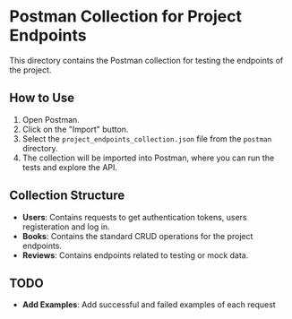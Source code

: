 # Postman Collection for Project Endpoints

This directory contains the Postman collection for testing the endpoints of the project.

## How to Use

1. Open Postman.
2. Click on the "Import" button.
3. Select the `project_endpoints_collection.json` file from the `postman` directory.
4. The collection will be imported into Postman, where you can run the tests and explore the API.

## Collection Structure

- **Users**: Contains requests to get authentication tokens, users registeration and log in.
- **Books**: Contains the standard CRUD operations for the project endpoints.
- **Reviews**: Contains endpoints related to testing or mock data.


## TODO
- **Add Examples**: Add successful and failed examples of each request